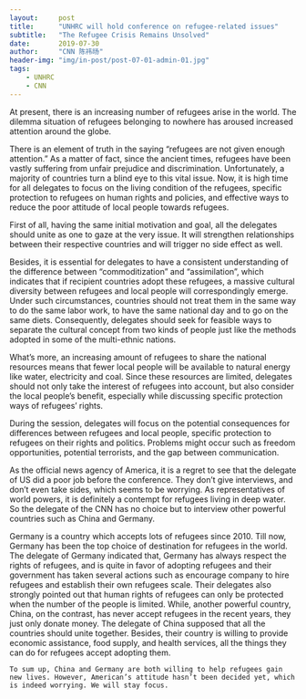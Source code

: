 ```yaml
---
layout:     post
title:      "UNHRC will hold conference on refugee-related issues"
subtitle:   "The Refugee Crisis Remains Unsolved"
date:       2019-07-30
author:     "CNN 陈祎旸"
header-img: "img/in-post/post-07-01-admin-01.jpg"
tags:
    - UNHRC
    - CNN
---
```


At present, there is an increasing number of refugees arise in the world. The dilemma situation of refugees belonging to nowhere has aroused increased attention around the globe.  

There is an element of truth in the saying “refugees are not given enough attention.” As a matter of fact, since the ancient times, refugees have been vastly suffering from unfair prejudice and discrimination. Unfortunately, a majority of countries turn a blind eye to this vital issue. Now, it is high time for all delegates to focus on the living condition of the refugees, specific protection to refugees on human rights and policies, and effective ways to reduce the poor attitude of local people towards refugees.  

First of all, having the same initial motivation and goal, all the delegates should unite as one to gaze at the very issue. It will strengthen relationships between their respective countries and will trigger no side effect as well.   

Besides, it is essential for delegates to have a consistent understanding of the difference between “commoditization” and “assimilation”, which indicates that if recipient countries adopt these refugees, a massive cultural diversity between refugees and local people will correspondingly emerge. Under such circumstances, countries should not treat them in the same way to do the same labor work, to have the same national day and to go on the same diets. Consequently, delegates should seek for feasible ways to separate the cultural concept from two kinds of people just like the methods adopted in some of the multi-ethnic nations.  

What’s more, an increasing amount of refugees to share the national resources means that fewer local people will be available to natural energy like water, electricity and coal. Since these resources are limited, delegates should not only take the interest of refugees into account, but also consider the local people’s benefit, especially while discussing specific protection ways of refugees’ rights.  

During the session, delegates will focus on the potential consequences for differences between refugees and local people, specific protection to refugees on their rights and politics. Problems might occur such as freedom opportunities, potential terrorists, and the gap between communication.  

As the official news agency of America, it is a regret to see that the delegate of US did a poor job before the conference. They don’t give interviews, and don’t even take sides, which seems to be worrying. As representatives of world powers, it is definitely a contempt for refugees living in deep water. So the delegate of the CNN has no choice but to interview other powerful countries such as China and Germany.  

Germany is a country which accepts lots of refugees since 2010. Till now, Germany has been the top choice of destination for refugees in the world. The delegate of Germany indicated that, Germany has always respect the rights of refugees, and is quite in favor of adopting refugees and their government has taken several actions such as encourage company to hire refugees and establish their own refugees scale. Their delegates also strongly pointed out that human rights of refugees can only be protected when the number of the people is limited. While, another powerful country, China, on the contrast, has never accept refugees in the recent years, they just only donate money.  The delegate of China supposed that all the countries should unite together. Besides, their country is willing to provide economic assistance, food supply, and health services, all the things they can do for refugees accept adopting them.  

    To sum up, China and Germany are both willing to help refugees gain new lives. However, American’s attitude hasn’t been decided yet, which is indeed worrying. We will stay focus.
